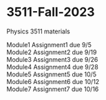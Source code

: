 # 3511-Fall-2023
Physics 3511 materials

Module1 Assignment1 due 9/5 \
Module2 Assignment2 due 9/19 \
Module3 Assignment3 due 9/26 \
Module4 Assignment4 due 9/28 \
Module5 Assignment5 due 10/5 \
Module6 Assignment6 due 10/12 \
Module7 Assignment7 due 10/16
